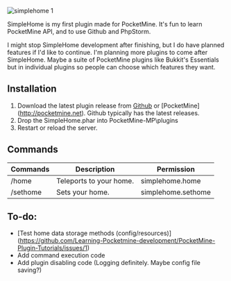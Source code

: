 ![simplehome 1](https://cloud.githubusercontent.com/assets/4838038/3347966/fe9506e8-f907-11e3-9ca7-47def78558fd.png)

SimpleHome is my first plugin made for PocketMine. It's fun to learn PocketMine API, and to use Github and PhpStorm.

I might stop SimpleHome development after finishing, but I do have planned features if I'd like to continue. I'm planning more plugins to come after SimpleHome. Maybe a suite of PocketMine plugins like Bukkit's Essentials but in individual plugins so people can choose which features they want.


## Installation
1. Download the latest plugin release from [Github](https://github.com/dutok/SimpleHome/releases) or [PocketMine] (http://pocketmine.net). Github typically has the latest releases.
2. Drop the SimpleHome.phar into PocketMine-MP\plugins
3. Restart or reload the server.

## Commands
Commands | Description | Permission
---------|-------------|-----------
/home | Teleports to your home. | simplehome.home
/sethome | Sets your home. | simplehome.sethome

## To-do:
* [Test home data storage methods (config/resources)] (https://github.com/Learning-Pocketmine-development/PocketMine-Plugin-Tutorials/issues/1)
* Add command execution code
* Add plugin disabling code (Logging definitely. Maybe config file saving?)
